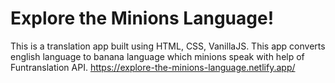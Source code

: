 # Explore the Minions Language!
This is a translation app built using HTML, CSS, VanillaJS. This app converts english language to banana language which minions speak with help of Funtranslation API.
https://explore-the-minions-language.netlify.app/
